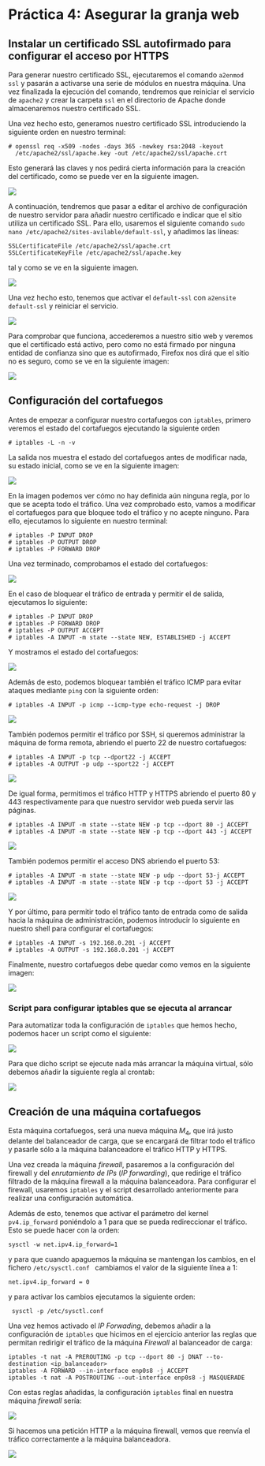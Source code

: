 # Práctica 4: Asegurar la granja web

## Instalar un certificado SSL autofirmado para configurar el acceso por HTTPS

Para generar nuestro certificado SSL, ejecutaremos el comando `a2enmod ssl` y pasarán a activarse una serie de módulos en nuestra máquina. Una vez finalizada la ejecución del comando, tendremos que reiniciar el servicio de `apache2` y crear la carpeta `ssl` en el directorio de Apache donde almacenaremos nuestro certificado SSL.

Una vez hecho esto, generamos nuestro certificado SSL introduciendo la siguiente orden en nuestro terminal:

```
# openssl req -x509 -nodes -days 365 -newkey rsa:2048 -keyout 
  /etc/apache2/ssl/apache.key -out /etc/apache2/ssl/apache.crt
```

Esto generará las claves y nos pedirá cierta información para la creación del certificado, como se puede ver en la siguiente imagen.

![](enable_ssl.png)

A continuación, tendremos que pasar a editar el archivo de configuración de nuestro servidor para añadir nuestro certificado e indicar que el sitio utiliza un certificado SSL. Para ello, usaremos el siguiente comando `sudo nano /etc/apache2/sites-avilable/default-ssl`, y añadimos las líneas:
```
SSLCertificateFile /etc/apache2/ssl/apache.crt
SSLCertificateKeyFile /etc/apache2/ssl/apache.key
```
tal y como se ve en la siguiente imagen.

![](default-ssl-conf.png)

Una vez hecho esto, tenemos que activar el `default-ssl` con `a2ensite default-ssl` y reiniciar el servicio. 

![](activate_ssl.png)

Para comprobar que funciona, accederemos a nuestro sitio web y veremos que el certificado está activo, pero como no está firmado por ninguna entidad de confianza sino que es autofirmado, Firefox nos dirá que el sitio no es seguro, como se ve en la siguiente imagen:

![](self-signed.png)

## Configuración del cortafuegos

Antes de empezar a configurar nuestro cortafuegos con `iptables`, primero veremos el estado del cortafuegos ejecutando la siguiente orden

```
# iptables -L -n -v
```

La salida nos muestra el estado del cortafuegos antes de modificar nada, su estado inicial, como se ve en la siguiente imagen:

![](init_iptables.png)

En la imagen podemos ver cómo no hay definida aún ninguna regla, por lo que se acepta todo el tráfico. Una vez comprobado esto, vamos a modificar el cortafuegos para que bloquee todo el tráfico y no acepte ninguno. Para ello, ejecutamos lo siguiente en nuestro terminal:

```
# iptables -P INPUT DROP
# iptables -P OUTPUT DROP
# iptables -P FORWARD DROP
```

Una vez terminado, comprobamos el estado del cortafuegos:

![](drop_traffic.png)

En el caso de bloquear el tráfico de entrada y permitir el de salida, ejecutamos lo siguiente: 

```
# iptables -P INPUT DROP
# iptables -P FORWARD DROP
# iptables -P OUTPUT ACCEPT
# iptables -A INPUT -m state --state NEW, ESTABLISHED -j ACCEPT 
```

Y mostramos el estado del cortafuegos:

![](block_input_traffic.png)

Además de esto, podemos bloquear también el tráfico ICMP para evitar ataques mediante `ping` con la siguiente orden:

```
# iptables -A INPUT -p icmp --icmp-type echo-request -j DROP
```

![](block_icmp.png)

También podemos permitir el tráfico por SSH, si queremos administrar la máquina de forma remota, abriendo el puerto 22 de nuestro cortafuegos:

```
# iptables -A INPUT -p tcp --dport22 -j ACCEPT
# iptables -A OUTPUT -p udp --sport22 -j ACCEPT
```

![](accept_ssh.png)

De igual forma, permitimos el tráfico HTTP y HTTPS abriendo el puerto 80 y 443 respectivamente para que nuestro servidor web pueda servir las páginas.

```
# iptables -A INPUT -m state --state NEW -p tcp --dport 80 -j ACCEPT
# iptables -A INPUT -m state --state NEW -p tcp --dport 443 -j ACCEPT
```

![](accept_http.png)

También podemos permitir el acceso DNS abriendo el puerto 53:

```
# iptables -A INPUT -m state --state NEW -p udp --dport 53-j ACCEPT
# iptables -A INPUT -m state --state NEW -p tcp --dport 53 -j ACCEPT
``` 

![](accept_dns.png)

Y por último, para permitir todo el tráfico tanto de entrada como de salida hacia la máquina de administración, podemos introducir lo siguiente en nuestro shell para configurar el cortafuegos:

```
# iptables -A INPUT -s 192.168.0.201 -j ACCEPT
# iptables -A OUTPUT -s 192.168.0.201 -j ACCEPT
```

Finalmente, nuestro cortafuegos debe quedar como vemos en la siguiente imagen:

![](accept_admin.png)

### Script para configurar iptables que se ejecuta al arrancar
Para automatizar toda la configuración de `iptables` que hemos hecho, podemos hacer un script como el siguiente:

![](iptables_script.png)

Para que dicho script se ejecute nada más arrancar la máquina virtual, sólo debemos añadir la siguiente regla al crontab:

![](enable_script_boot.png)

## Creación de una máquina cortafuegos

Esta máquina cortafuegos, será una nueva máquina $M_4$, que irá justo delante del balanceador de carga, que se encargará de filtrar todo el tráfico y pasarle sólo a la máquina balanceadore el tráfico HTTP y HTTPS. 

Una vez creada la máquina _firewall_, pasaremos a la configuración del firewall y del _enrutamiento de IPs_ (_IP forwarding_), que redirige el tráfico filtrado de la máquina firewall a la máquina balanceadora. Para configurar el firewall, usaremos `iptables` y el script desarrollado anteriormente para realizar una configuración automática.

Además de esto, tenemos que activar el parámetro del kernel `pv4.ip_forward` poniéndolo a 1 para que se pueda redireccionar el tráfico. Esto se puede hacer con la orden: 

```
sysctl -w net.ipv4.ip_forward=1
```

y para que cuando apaguemos la máquina se mantengan los cambios, en el fichero `/etc/sysctl.conf ` cambiamos el valor de la siguiente línea a 1: 
```
net.ipv4.ip_forward = 0
```
y para activar los cambios ejecutamos la siguiente orden:

```
 sysctl -p /etc/sysctl.conf 
```
Una vez hemos activado el _IP Forwading_, debemos añadir a la configuración de `iptables` que hicimos en el ejercicio anterior las reglas que permitan redirigir el tráfico de la máquina _Firewall_ al balanceador de carga:

```
iptables -t nat -A PREROUTING -p tcp --dport 80 -j DNAT --to-destination <ip_balanceador>
iptables -A FORWARD --in-interface enp0s8 -j ACCEPT
iptables -t nat -A POSTROUTING --out-interface enp0s8 -j MASQUERADE
```

Con estas reglas añadidas, la configuración `iptables` final en nuestra máquina _firewall_ sería:

![](iptables_rules.png)

Si hacemos una petición HTTP a la máquina firewall, vemos que reenvía el tráfico correctamente a la máquina balanceadora.

![](independent_firewall.png)

